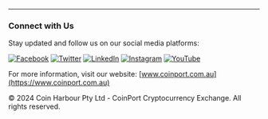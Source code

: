 ---

### Connect with Us

Stay updated and follow us on our social media platforms:

[![Facebook](https://img.shields.io/badge/Facebook-1877F2?style=for-the-badge&logo=facebook&logoColor=white)](https://www.facebook.com/CoinPortEx)
[![Twitter](https://img.shields.io/badge/Twitter-1DA1F2?style=for-the-badge&logo=twitter&logoColor=white)](https://twitter.com/CoinPortEx)
[![LinkedIn](https://img.shields.io/badge/LinkedIn-0A66C2?style=for-the-badge&logo=linkedin&logoColor=white)](https://www.linkedin.com/company/CoinPortEx)
[![Instagram](https://img.shields.io/badge/Instagram-E4405F?style=for-the-badge&logo=instagram&logoColor=white)](https://www.instagram.com/CoinPortEx)
[![YouTube](https://img.shields.io/badge/YouTube-FF0000?style=for-the-badge&logo=youtube&logoColor=white)](https://www.youtube.com/@CoinPortEx)

For more information, visit our website: [www.coinport.com.au](https://www.coinport.com.au)

© 2024 Coin Harbour Pty Ltd - CoinPort Cryptocurrency Exchange. All rights reserved.
